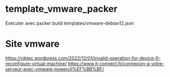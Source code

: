 # template_vmware_packer
Exécuter avec packer build  templates/vmware-debian12.json

# Site vmware
https://viktec.wordpress.com/2022/12/01/invalid-operation-for-device-0-reconfigure-virtual-machine/
https://www.it-connect.fr/connexion-a-votre-serveur-avec-vmware-powercli%EF%BB%BF/
